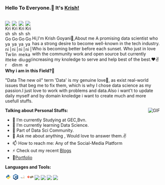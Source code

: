 
### Hello To Everyone.👋 It's [Krish!](https://my-personal-website.goyani.repl.co/)

<br/>


<a href="https://twitter.com/BraxWiper?t=ZJW47DgtrTKekt0xvwGKlQ&s=08">
<img align="left" alt="Krish Goyani | Twitter" width="22px" src="https://img.icons8.com/?size=512&id=13963&format=png" />
</a>
<a href="https://www.linkedin.com/in/krish-goyani-433969268/">
<img align="left" alt="Krish Goyani | linkedin" width="22px" src="https://img.icons8.com/?size=512&id=13930&format=png" />
</a>
<a href="https://medium.com/@krishgoyani1137">
<img align="left" alt="Krish Goyani | medium" width="22px" src="https://img.icons8.com/?size=2x&id=sKAHLBqP186C&format=png" />
</a>
<a href="https://www.kaggle.com/krishgoyani">
<img align="left" alt="Krish Goyani | kaggle" width="22px" src="https://img.icons8.com/?size=512&id=s1rM4KTx2Huf&format=png" />
</a>
<br />

<br />

Hi,I'm Krish Goyani🙌,About me A promising data scientist who has a strong desire to become well-known in the tech industry. Who is becoming better before each sunset. Who just in love with the community work and open source but currently increasing my knoledge to serve and help best of the best.❤✌

**Why i am in this Field?🤔**

"Data The new oil" term 'Data' is my genuine love💝, as exist real-world issues that beg me to fix them, which is why I chose data science as my passion.I just love to work with problems and data.Also i want't to update daily myself and by domain knoledge i want to create much and more usefull stuffs.

<img align="right" alt="GIF" src="https://media.giphy.com/media/HUplkVCPY7jTW/giphy.gif" />


**Talking about Personal Stuffs:**

- 🔭 I’m currently Studying at GEC,Bvn.
- 🌱 I’m currently learning Data Science.
- 👯 Part of Data Sci Community.
- 💬 Ask me about anything , Would love to answer them.✌
- 📫 How to reach me: Any of the Social-Media Platform 
- ⚡ Check out my recent [Blogs](https://medium.com/@krishgoyani1137)
- 📝[Portfolio](https://replit.com/@goyani)





**Languages and Tools:**


<code><img height="20" src="https://raw.githubusercontent.com/github/explore/80688e429a7d4ef2fca1e82350fe8e3517d3494d/topics/python/python.png"></code>
<code><img height="20" src="https://raw.githubusercontent.com/github/explore/80688e429a7d4ef2fca1e82350fe8e3517d3494d/topics/cpp/cpp.png"></code>
<code><img height="20" src="https://raw.githubusercontent.com/github/explore/80688e429a7d4ef2fca1e82350fe8e3517d3494d/topics/mysql/mysql.png"></code>
<code><img height="20" src="https://raw.githubusercontent.com/github/explore/80688e429a7d4ef2fca1e82350fe8e3517d3494d/topics/git/git.png"></code>
<code><img height="20" src="https://img.icons8.com/?size=2x&id=13679&format=png"></code>
<code><img height="20" src="https://img.icons8.com/?size=512&id=xSkewUSqtErH&format=png"></code>
<code><img height="20" src="https://img.icons8.com/?size=512&id=70667&format=png"></code>
<code><img height="20" src="https://img.icons8.com/?size=512&id=117561&format=png"></code>
